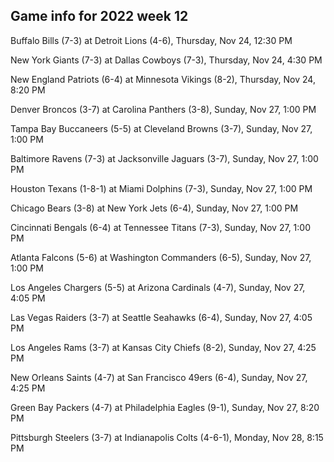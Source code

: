 ## Game info for 2022 week 12
Buffalo Bills (7-3) at Detroit Lions (4-6), Thursday, Nov 24, 12:30 PM



New York Giants (7-3) at Dallas Cowboys (7-3), Thursday, Nov 24, 4:30 PM



New England Patriots (6-4) at Minnesota Vikings (8-2), Thursday, Nov 24, 8:20 PM



Denver Broncos (3-7) at Carolina Panthers (3-8), Sunday, Nov 27, 1:00 PM

Tampa Bay Buccaneers (5-5) at Cleveland Browns (3-7), Sunday, Nov 27, 1:00 PM

Baltimore Ravens (7-3) at Jacksonville Jaguars (3-7), Sunday, Nov 27, 1:00 PM

Houston Texans (1-8-1) at Miami Dolphins (7-3), Sunday, Nov 27, 1:00 PM

Chicago Bears (3-8) at New York Jets (6-4), Sunday, Nov 27, 1:00 PM

Cincinnati Bengals (6-4) at Tennessee Titans (7-3), Sunday, Nov 27, 1:00 PM

Atlanta Falcons (5-6) at Washington Commanders (6-5), Sunday, Nov 27, 1:00 PM



Los Angeles Chargers (5-5) at Arizona Cardinals (4-7), Sunday, Nov 27, 4:05 PM

Las Vegas Raiders (3-7) at Seattle Seahawks (6-4), Sunday, Nov 27, 4:05 PM

Los Angeles Rams (3-7) at Kansas City Chiefs (8-2), Sunday, Nov 27, 4:25 PM

New Orleans Saints (4-7) at San Francisco 49ers (6-4), Sunday, Nov 27, 4:25 PM



Green Bay Packers (4-7) at Philadelphia Eagles (9-1), Sunday, Nov 27, 8:20 PM



Pittsburgh Steelers (3-7) at Indianapolis Colts (4-6-1), Monday, Nov 28, 8:15 PM

